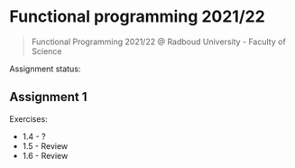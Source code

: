 # Functional programming 2021/22

> Functional Programming 2021/22 @ Radboud University - Faculty of Science

Assignment status:

## Assignment 1

Exercises:
- 1.4 - ?
- 1.5 - Review
- 1.6 - Review